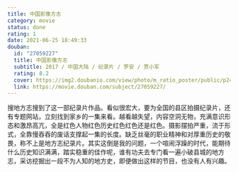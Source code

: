 ```yaml
---
title: 中国影像方志
category: movie
status: done
rating: 1
date: 2021-06-25 18:49:33
douban:
  id: "27059227"
  title: 中国影像方志
  subtitle: 2017 / 中国大陆 / 纪录片 / 罗安 / 贾小军
  rating: 8.2
  cover: https://img2.doubanio.com/view/photo/m_ratio_poster/public/p2461097792.jpg
  link: https://movie.douban.com/subject/27059227/
---
```


搜地方志搜到了这一部纪录片作品。看似很宏大，要为全国的县区拍摄纪录片，还有专题网站，立刻找到家乡的一集来看。越看越失望，内容空洞无物，充满意识形态和激昂高亢，全是红色人物红色历史红色红色还是红色。摄影摆拍严重，流于形式，全靠慢吞吞的废话支撑起一集的长度。缺乏丝毫的职业精神和对厚重历史的敬畏，称不上是地方志纪录片。其实这倒是我的问题，一个喧闹浮躁的时代，能期待什么历史知识满满，踏实稳重的佳作呢，谁有功夫去专门看一遍小破县城的地方志，采访挖掘出一段不为人知的地方史，即便做出这样的节目，也没有人有兴趣。